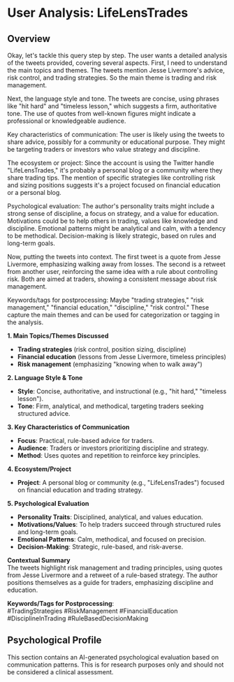# User Analysis: LifeLensTrades

## Overview

<think>
Okay, let's tackle this query step by step. The user wants a detailed analysis of the tweets provided, covering several aspects. First, I need to understand the main topics and themes. The tweets mention Jesse Livermore's advice, risk control, and trading strategies. So the main theme is trading and risk management.

Next, the language style and tone. The tweets are concise, using phrases like "hit hard" and "timeless lesson," which suggests a firm, authoritative tone. The use of quotes from well-known figures might indicate a professional or knowledgeable audience.

Key characteristics of communication: The user is likely using the tweets to share advice, possibly for a community or educational purpose. They might be targeting traders or investors who value strategy and discipline.

The ecosystem or project: Since the account is using the Twitter handle "LifeLensTrades," it's probably a personal blog or a community where they share trading tips. The mention of specific strategies like controlling risk and sizing positions suggests it's a project focused on financial education or a personal blog.

Psychological evaluation: The author's personality traits might include a strong sense of discipline, a focus on strategy, and a value for education. Motivations could be to help others in trading, values like knowledge and discipline. Emotional patterns might be analytical and calm, with a tendency to be methodical. Decision-making is likely strategic, based on rules and long-term goals.

Now, putting the tweets into context. The first tweet is a quote from Jesse Livermore, emphasizing walking away from losses. The second is a retweet from another user, reinforcing the same idea with a rule about controlling risk. Both are aimed at traders, showing a consistent message about risk management.

Keywords/tags for postprocessing: Maybe "trading strategies," "risk management," "financial education," "discipline," "risk control." These capture the main themes and can be used for categorization or tagging in the analysis.
</think>

**1. Main Topics/Themes Discussed**  
- **Trading strategies** (risk control, position sizing, discipline)  
- **Financial education** (lessons from Jesse Livermore, timeless principles)  
- **Risk management** (emphasizing "knowing when to walk away")  

**2. Language Style & Tone**  
- **Style**: Concise, authoritative, and instructional (e.g., "hit hard," "timeless lesson").  
- **Tone**: Firm, analytical, and methodical, targeting traders seeking structured advice.  

**3. Key Characteristics of Communication**  
- **Focus**: Practical, rule-based advice for traders.  
- **Audience**: Traders or investors prioritizing discipline and strategy.  
- **Method**: Uses quotes and repetition to reinforce key principles.  

**4. Ecosystem/Project**  
- **Project**: A personal blog or community (e.g., "LifeLensTrades") focused on financial education and trading strategy.  

**5. Psychological Evaluation**  
- **Personality Traits**: Disciplined, analytical, and values education.  
- **Motivations/Values**: To help traders succeed through structured rules and long-term goals.  
- **Emotional Patterns**: Calm, methodical, and focused on precision.  
- **Decision-Making**: Strategic, rule-based, and risk-averse.  

**Contextual Summary**  
The tweets highlight risk management and trading principles, using quotes from Jesse Livermore and a retweet of a rule-based strategy. The author positions themselves as a guide for traders, emphasizing discipline and education.  

**Keywords/Tags for Postprocessing**:  
#TradingStrategies #RiskManagement #FinancialEducation #DisciplineInTrading #RuleBasedDecisionMaking

## Psychological Profile

This section contains an AI-generated psychological evaluation based on communication patterns. This is for research purposes only and should not be considered a clinical assessment.